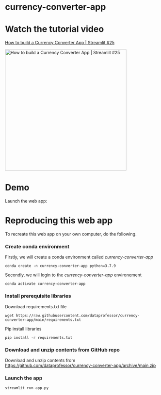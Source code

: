 # currency-converter-app

# Watch the tutorial video

[How to build a Currency Converter App | Streamlit #25](https://youtu.be/2gtlSLCTHH0)

<a href="https://youtu.be/2gtlSLCTHH0"><img src="http://img.youtube.com/vi/2gtlSLCTHH0/0.jpg" alt="How to build a Currency Converter App | Streamlit #25" title="How to build a Currency Converter App | Streamlit #25" width="400" /></a>

# Demo

Launch the web app:

<!-- [![Streamlit App](https://static.streamlit.io/badges/streamlit_badge_black_white.svg)](https://share.streamlit.io/dataprofessor/currency-converter-app/main/app.py) -->

# Reproducing this web app
To recreate this web app on your own computer, do the following.

### Create conda environment
Firstly, we will create a conda environment called *currency-converter-app*
```
conda create -n currency-converter-app python=3.7.9
```
Secondly, we will login to the *currency-converter-app* environement
```
conda activate currency-converter-app
```
### Install prerequisite libraries

Download requirements.txt file

```
wget https://raw.githubusercontent.com/dataprofessor/currency-converter-app/main/requirements.txt

```

Pip install libraries
```
pip install -r requirements.txt
```

###  Download and unzip contents from GitHub repo

Download and unzip contents from https://github.com/dataprofessor/currency-converter-app/archive/main.zip

###  Launch the app

```
streamlit run app.py
```